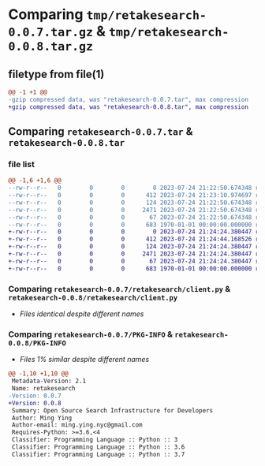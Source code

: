 # Comparing `tmp/retakesearch-0.0.7.tar.gz` & `tmp/retakesearch-0.0.8.tar.gz`

## filetype from file(1)

```diff
@@ -1 +1 @@
-gzip compressed data, was "retakesearch-0.0.7.tar", max compression
+gzip compressed data, was "retakesearch-0.0.8.tar", max compression
```

## Comparing `retakesearch-0.0.7.tar` & `retakesearch-0.0.8.tar`

### file list

```diff
@@ -1,6 +1,6 @@
--rw-r--r--   0        0        0        0 2023-07-24 21:22:50.674348 retakesearch-0.0.7/README.md
--rw-r--r--   0        0        0      412 2023-07-24 21:23:10.974697 retakesearch-0.0.7/pyproject.toml
--rw-r--r--   0        0        0      124 2023-07-24 21:22:50.674348 retakesearch-0.0.7/retakesearch/__init__.py
--rw-r--r--   0        0        0     2471 2023-07-24 21:22:50.674348 retakesearch-0.0.7/retakesearch/client.py
--rw-r--r--   0        0        0       67 2023-07-24 21:22:50.674348 retakesearch-0.0.7/retakesearch/search.py
--rw-r--r--   0        0        0      683 1970-01-01 00:00:00.000000 retakesearch-0.0.7/PKG-INFO
+-rw-r--r--   0        0        0        0 2023-07-24 21:24:24.380447 retakesearch-0.0.8/README.md
+-rw-r--r--   0        0        0      412 2023-07-24 21:24:44.168526 retakesearch-0.0.8/pyproject.toml
+-rw-r--r--   0        0        0      124 2023-07-24 21:24:24.380447 retakesearch-0.0.8/retakesearch/__init__.py
+-rw-r--r--   0        0        0     2471 2023-07-24 21:24:24.380447 retakesearch-0.0.8/retakesearch/client.py
+-rw-r--r--   0        0        0       67 2023-07-24 21:24:24.380447 retakesearch-0.0.8/retakesearch/search.py
+-rw-r--r--   0        0        0      683 1970-01-01 00:00:00.000000 retakesearch-0.0.8/PKG-INFO
```

### Comparing `retakesearch-0.0.7/retakesearch/client.py` & `retakesearch-0.0.8/retakesearch/client.py`

 * *Files identical despite different names*

### Comparing `retakesearch-0.0.7/PKG-INFO` & `retakesearch-0.0.8/PKG-INFO`

 * *Files 1% similar despite different names*

```diff
@@ -1,10 +1,10 @@
 Metadata-Version: 2.1
 Name: retakesearch
-Version: 0.0.7
+Version: 0.0.8
 Summary: Open Source Search Infrastructure for Developers
 Author: Ming Ying
 Author-email: ming.ying.nyc@gmail.com
 Requires-Python: >=3.6,<4
 Classifier: Programming Language :: Python :: 3
 Classifier: Programming Language :: Python :: 3.6
 Classifier: Programming Language :: Python :: 3.7
```

